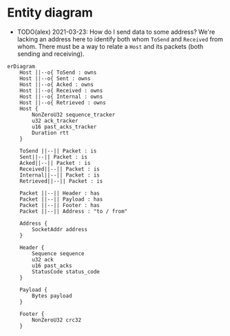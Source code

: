 # Entity diagram

- TODO(alex) 2021-03-23: How do I send data to some address? We're lacking an address here
  to identify both whom `ToSend` and `Received` from whom. There must be a way to relate a `Host`
  and its packets (both sending and receiving).

```mermaid
erDiagram
    Host ||--o{ ToSend : owns
    Host ||--o{ Sent : owns
    Host ||--o{ Acked : owns
    Host ||--o{ Received : owns
    Host ||--o{ Internal : owns
    Host ||--o{ Retrieved : owns
    Host {
        NonZeroU32 sequence_tracker
        u32 ack_tracker
        u16 past_acks_tracker
        Duration rtt
    }

    ToSend ||--|| Packet : is
    Sent||--|| Packet : is
    Acked||--|| Packet : is
    Received||--|| Packet : is
    Internal||--|| Packet : is
    Retrieved||--|| Packet : is

    Packet ||--|| Header : has
    Packet ||--|| Payload : has
    Packet ||--|| Footer : has
    Packet ||--|| Address : "to / from"

    Address {
        SocketAddr address
    }

    Header {
        Sequence sequence
        u32 ack
        u16 past_acks
        StatusCode status_code
    }

    Payload {
        Bytes payload
    }

    Footer {
        NonZeroU32 crc32
    }
```
